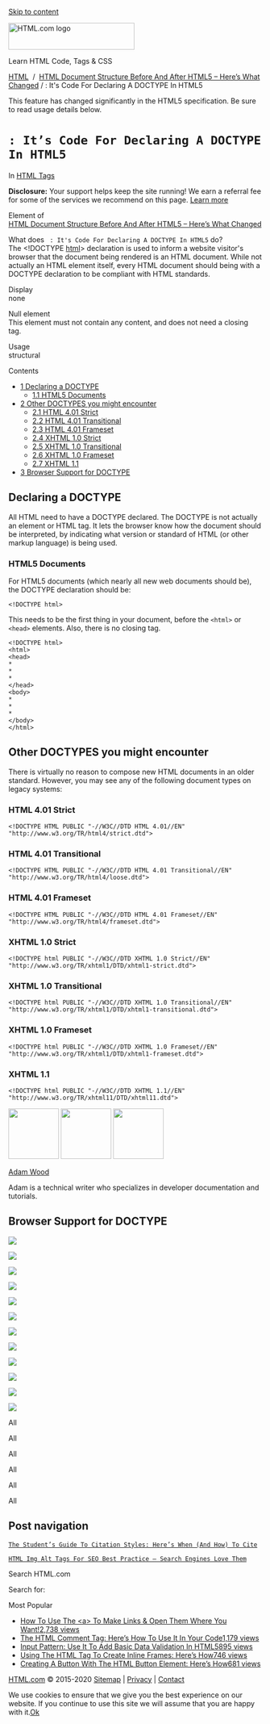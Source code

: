 <a href="#site-main" class="skip-link screen-reader-text">Skip to content</a>

<img src="https://html.com/wp-content/uploads/html-com-logo.png" alt="HTML.com logo" class="custom-logo sp-no-webp" srcset="https://html.com/wp-content/uploads/html-com-logo.png" width="250" height="53" />

[](https://html.com/)

Learn HTML Code, Tags & CSS

[HTML](https://html.com/)  /  [HTML Document Structure Before And After HTML5 – Here’s What Changed](https://html.com/document/) / : It's Code For Declaring A DOCTYPE In HTML5

This feature has changed significantly in the HTML5 specification. Be sure to read usage details below.

`: It’s Code For Declaring A DOCTYPE In HTML5`
==============================================

In <span class="post-meta-category">[HTML Tags](https://html.com/tags/)</span>

**Disclosure:** Your support helps keep the site running! We earn a referral fee for some of the services we recommend on this page. [Learn more](https://html.com/disclosure/)

Element of  
[HTML Document Structure Before And After HTML5 – Here’s What Changed](https://html.com/document/)

What does ` : It's Code For Declaring A DOCTYPE In HTML5` do?  
The &lt;!DOCTYPE [html](https://html.com/)&gt; declaration is used to inform a website visitor's browser that the document being rendered is an HTML document. While not actually an HTML element itself, every HTML document should being with a DOCTYPE declaration to be compliant with HTML standards.

Display  
none

Null element  
This element must not contain any content, and does not need a closing tag.

Usage  
structural

<span class="underline"></span>

Contents

-   [<span class="toc_number toc_depth_1">1</span> Declaring a DOCTYPE](#Declaring_a_DOCTYPE)
    -   [<span class="toc_number toc_depth_2">1.1</span> HTML5 Documents](#HTML5_Documents)
-   [<span class="toc_number toc_depth_1">2</span> Other DOCTYPES you might encounter](#Other_DOCTYPES_you_might_encounter)
    -   [<span class="toc_number toc_depth_2">2.1</span> HTML 4.01 Strict](#HTML_401_Strict)
    -   [<span class="toc_number toc_depth_2">2.2</span> HTML 4.01 Transitional](#HTML_401_Transitional)
    -   [<span class="toc_number toc_depth_2">2.3</span> HTML 4.01 Frameset](#HTML_401_Frameset)
    -   [<span class="toc_number toc_depth_2">2.4</span> XHTML 1.0 Strict](#XHTML_10_Strict)
    -   [<span class="toc_number toc_depth_2">2.5</span> XHTML 1.0 Transitional](#XHTML_10_Transitional)
    -   [<span class="toc_number toc_depth_2">2.6</span> XHTML 1.0 Frameset](#XHTML_10_Frameset)
    -   [<span class="toc_number toc_depth_2">2.7</span> XHTML 1.1](#XHTML_11)
-   [<span class="toc_number toc_depth_1">3</span> Browser Support for DOCTYPE](#Browser_Support_for_DOCTYPE)

<span id="Declaring_a_DOCTYPE">Declaring a DOCTYPE</span>
---------------------------------------------------------

All HTML need to have a DOCTYPE declared. The DOCTYPE is not actually an element or HTML tag. It lets the browser know how the document should be interpreted, by indicating what version or standard of HTML (or other markup language) is being used.

### <span id="HTML5_Documents">HTML5 Documents</span>

For HTML5 documents (which nearly all new web documents should be), the DOCTYPE declaration should be:

    <!DOCTYPE html>

This needs to be the first thing in your document, before the `<html>` or `<head>` elements. Also, there is no closing tag.

    <!DOCTYPE html>
    <html>
    <head>
    *
    *
    *
    </head>
    <body>
    *
    *
    *
    </body>
    </html>

<span id="Other_DOCTYPES_you_might_encounter">Other DOCTYPES you might encounter</span>
---------------------------------------------------------------------------------------

There is virtually no reason to compose new HTML documents in an older standard. However, you may see any of the following document types on legacy systems:

### <span id="HTML_401_Strict">HTML 4.01 Strict</span>

    <!DOCTYPE HTML PUBLIC "-//W3C//DTD HTML 4.01//EN" "http://www.w3.org/TR/html4/strict.dtd">

### <span id="HTML_401_Transitional">HTML 4.01 Transitional</span>

    <!DOCTYPE HTML PUBLIC "-//W3C//DTD HTML 4.01 Transitional//EN" "http://www.w3.org/TR/html4/loose.dtd">

### <span id="HTML_401_Frameset">HTML 4.01 Frameset</span>

    <!DOCTYPE HTML PUBLIC "-//W3C//DTD HTML 4.01 Frameset//EN" "http://www.w3.org/TR/html4/frameset.dtd">

### <span id="XHTML_10_Strict">XHTML 1.0 Strict</span>

    <!DOCTYPE html PUBLIC "-//W3C//DTD XHTML 1.0 Strict//EN" "http://www.w3.org/TR/xhtml1/DTD/xhtml1-strict.dtd">

### <span id="XHTML_10_Transitional">XHTML 1.0 Transitional</span>

    <!DOCTYPE html PUBLIC "-//W3C//DTD XHTML 1.0 Transitional//EN" "http://www.w3.org/TR/xhtml1/DTD/xhtml1-transitional.dtd">

### <span id="XHTML_10_Frameset">XHTML 1.0 Frameset</span>

    <!DOCTYPE html PUBLIC "-//W3C//DTD XHTML 1.0 Frameset//EN" "http://www.w3.org/TR/xhtml1/DTD/xhtml1-frameset.dtd">

### <span id="XHTML_11">XHTML 1.1</span>

    <!DOCTYPE html PUBLIC "-//W3C//DTD XHTML 1.1//EN" "http://www.w3.org/TR/xhtml11/DTD/xhtml11.dtd">

<img src="http://html.com/wp-content/plugins/a3-lazy-load/assets/images/lazy_placeholder.gif" class="lazy lazy-hidden avatar avatar-100 photo" width="100" height="100" />

<img src="http://html.com/wp-content/plugins/a3-lazy-load/assets/images/lazy_placeholder.gif" class="lazy lazy-hidden avatar avatar-100 photo" width="100" height="100" />

<img src="https://secure.gravatar.com/avatar/3af4194cc38fbc6d4e68fbe7536347d5?s=100&amp;d=mm&amp;r=g" class="avatar avatar-100 photo" srcset="https://secure.gravatar.com/avatar/3af4194cc38fbc6d4e68fbe7536347d5?s=200&amp;d=mm&amp;r=g 2x" width="100" height="100" />

[Adam Wood](https://html.com/author/html/)

<span class="fn">Adam is a technical writer who specializes in developer documentation and tutorials.</span>

[<span class="saboxplugin-icon-grey saboxplugin-icon-linkedin"></span>](https://www.linkedin.com/in/adammichaelwood)

<span id="tho-end-content" style="display: block; visibility: hidden;"></span>

<span id="Browser_Support_for_DOCTYPE">Browser Support for DOCTYPE </span>
--------------------------------------------------------------------------

<img src="http://html.com/wp-content/plugins/a3-lazy-load/assets/images/lazy_placeholder.gif" class="lazy lazy-hidden" />

![](https://html.com/wp-content/plugins/htmlcodetutorial-plugin/assets/images/ie-true.png)

<img src="http://html.com/wp-content/plugins/a3-lazy-load/assets/images/lazy_placeholder.gif" class="lazy lazy-hidden" />

![](https://html.com/wp-content/plugins/htmlcodetutorial-plugin/assets/images/firefox-true.png)

<img src="http://html.com/wp-content/plugins/a3-lazy-load/assets/images/lazy_placeholder.gif" class="lazy lazy-hidden" />

![](https://html.com/wp-content/plugins/htmlcodetutorial-plugin/assets/images/chrome-true.png)

<img src="http://html.com/wp-content/plugins/a3-lazy-load/assets/images/lazy_placeholder.gif" class="lazy lazy-hidden" />

![](https://html.com/wp-content/plugins/htmlcodetutorial-plugin/assets/images/edge-true.png)

<img src="http://html.com/wp-content/plugins/a3-lazy-load/assets/images/lazy_placeholder.gif" class="lazy lazy-hidden" />

![](https://html.com/wp-content/plugins/htmlcodetutorial-plugin/assets/images/safari-true.png)

<img src="http://html.com/wp-content/plugins/a3-lazy-load/assets/images/lazy_placeholder.gif" class="lazy lazy-hidden" />

![](https://html.com/wp-content/plugins/htmlcodetutorial-plugin/assets/images/opera-true.png)

<span class="browser-supported">All</span>

<span class="browser-supported">All</span>

<span class="browser-supported">All</span>

<span class="browser-supported">All</span>

<span class="browser-supported">All</span>

<span class="browser-supported">All</span>

Post navigation
---------------

[<span class="nav-link-label"><span class="genericon genericon-previous"></span></span>`The Student’s Guide To Citation Styles: Here’s When (And How) To Cite`](https://html.com/resources/citation-guide/)

[`HTML Img Alt Tags For SEO Best Practice – Search Engines Love Them`<span class="nav-link-label"><span class="genericon genericon-next"></span></span>](https://html.com/attributes/img-alt/)

Search HTML.com

<span class="screen-reader-text">Search for:</span>

Most Popular

-   <a href="https://html.com/attributes/a-target/" class="popular_posts_bars_link">How To Use The &lt;a&gt; To Make Links &amp; Open Them Where You Want!</a><span class="popular_posts_bars_comment_count_hold"><a href="https://html.com/attributes/a-target/#comments" class="popular_posts_bars_comment_count">2,738 views</a><span class="popular_posts_bars_comment_count_triangle"></span></span>
-   <a href="https://html.com/tags/comment-tag/" class="popular_posts_bars_link">The HTML Comment Tag: Here’s How To Use It In Your Code</a><span class="popular_posts_bars_comment_count_hold"><a href="https://html.com/tags/comment-tag/#comments" class="popular_posts_bars_comment_count">1,179 views</a><span class="popular_posts_bars_comment_count_triangle"></span></span>
-   <a href="https://html.com/attributes/input-pattern/" class="popular_posts_bars_link">Input Pattern: Use It To Add Basic Data Validation In HTML5</a><span class="popular_posts_bars_comment_count_hold"><a href="https://html.com/attributes/input-pattern/#comments" class="popular_posts_bars_comment_count">895 views</a><span class="popular_posts_bars_comment_count_triangle"></span></span>
-   <a href="https://html.com/tags/iframe/" class="popular_posts_bars_link">Using The HTML Tag To Create Inline Frames: Here’s How</a><span class="popular_posts_bars_comment_count_hold"><a href="https://html.com/tags/iframe/#comments" class="popular_posts_bars_comment_count">746 views</a><span class="popular_posts_bars_comment_count_triangle"></span></span>
-   <a href="https://html.com/tags/button/" class="popular_posts_bars_link">Creating A Button With The HTML Button Element: Here’s How</a><span class="popular_posts_bars_comment_count_hold"><a href="https://html.com/tags/button/#comments" class="popular_posts_bars_comment_count">681 views</a><span class="popular_posts_bars_comment_count_triangle"></span></span>

[HTML.com](https://html.com/) © 2015-2020 [Sitemap](https://html.com/sitemap/) | [Privacy](https://html.com/privacy/) | [Contact](https://html.com/contact/)

<span id="cn-notice-text" class="cn-text-container">We use cookies to ensure that we give you the best experience on our website. If you continue to use this site we will assume that you are happy with it.</span><span id="cn-notice-buttons" class="cn-buttons-container"><a href="#" id="cn-accept-cookie" class="cn-set-cookie cn-button bootstrap button">Ok</a></span><a href="javascript:void(0);" id="cn-close-notice" class="cn-close-icon"></a>
